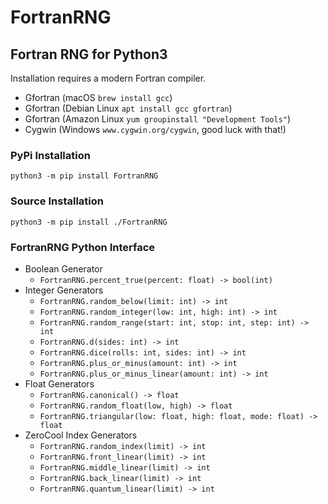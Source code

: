 # FortranRNG
## Fortran RNG for Python3
Installation requires a modern Fortran compiler.
- Gfortran (macOS `brew install gcc`)
- Gfortran (Debian Linux `apt install gcc gfortran`)
- Gfortran (Amazon Linux `yum groupinstall "Development Tools"`)
- Cygwin (Windows `www.cygwin.org/cygwin`, good luck with that!)

### PyPi Installation
```shell
python3 -m pip install FortranRNG
```

### Source Installation
```shell
python3 -m pip install ./FortranRNG
```

### FortranRNG Python Interface
- Boolean Generator
  - `FortranRNG.percent_true(percent: float) -> bool(int)`
- Integer Generators
  - `FortranRNG.random_below(limit: int) -> int`
  - `FortranRNG.random_integer(low: int, high: int) -> int`
  - `FortranRNG.random_range(start: int, stop: int, step: int) -> int`
  - `FortranRNG.d(sides: int) -> int`
  - `FortranRNG.dice(rolls: int, sides: int) -> int`
  - `FortranRNG.plus_or_minus(amount: int) -> int`
  - `FortranRNG.plus_or_minus_linear(amount: int) -> int`
- Float Generators
  - `FortranRNG.canonical() -> float`
  - `FortranRNG.random_float(low, high) -> float`
  - `FortranRNG.triangular(low: float, high: float, mode: float) -> float`
- ZeroCool Index Generators
  - `FortranRNG.random_index(limit) -> int`
  - `FortranRNG.front_linear(limit) -> int`
  - `FortranRNG.middle_linear(limit) -> int`
  - `FortranRNG.back_linear(limit) -> int`
  - `FortranRNG.quantum_linear(limit) -> int`

